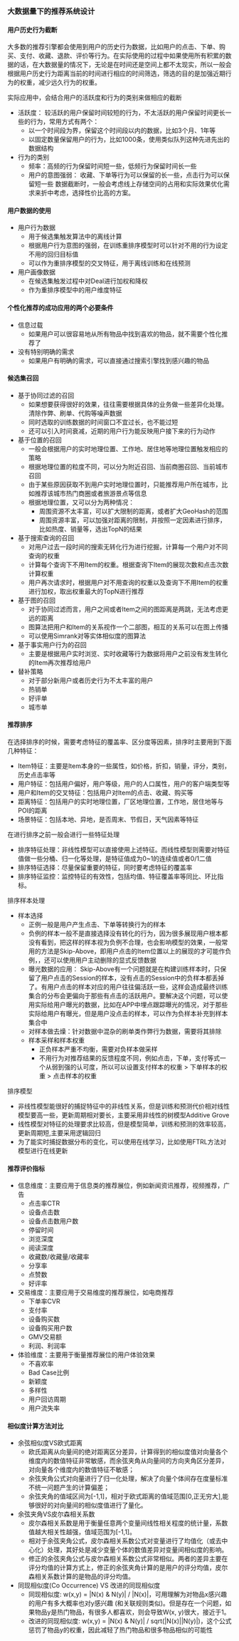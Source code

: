 

### 大数据量下的推荐系统设计


#### 用户历史行为截断
大多数的推荐引擎都会使用到用户的历史行为数据，比如用户的点击、下单、购买、支付、收藏、退款、评价等行为。在实际使用的过程中如果使用所有积累的数据的话，在大数据量的情况下，无论是在时间还是空间上都不太现实，所以一般会根据用户历史行为距离当前的时间进行相应的时间筛选，筛选的目的是加强近期行为的权重，减少远久行为的权重。

实际应用中，会结合用户的活跃度和行为的类别来做相应的截断
- 活跃度： 较活跃的用户保留时间较短的行为，不太活跃的用户保留时间更长一些的行为，常用方式有两个：
    * 以一个时间段为界，保留这个时间段以内的数据，比如3个月、1年等
    * 以固定数量保留用户的行为，比如1000条，使用类似队列这种先进先出的数据结构
- 行为的类别
    * 频率：高频的行为保留时间短一些，低频行为保留时间长一些
    * 用户的意图强弱： 收藏、下单等行为可以保留的长一些，点击行为可以保留短一些
数据截断时，一般会考虑线上存储空间的占用和实际效果优化需求来折中考虑，选择性价比高的方案。

#### 用户数据的使用
- 用户行为数据
    * 用于候选集触发算法中的离线计算
    * 根据用户行为意图的强弱，在训练重排序模型时可以针对不用的行为设定不用的回归目标值
    * 可以作为重排序模型的交叉特征，用于离线训练和在线预测
- 用户画像数据
    * 在候选集触发过程中对Deal进行加权和降权
    * 作为重排序模型中的用户维度特征

#### 个性化推荐的成功应用的两个必要条件
- 信息过载
    * 如果用户可以很容易地从所有物品中找到喜欢的物品，就不需要个性化推荐了
- 没有特别明确的需求
    * 如果用户有明确的需求，可以直接通过搜索引擎找到感兴趣的物品
    
#### 候选集召回
- 基于协同过滤的召回
    * 如果想要获得很好的效果，往往需要根据具体的业务做一些差异化处理。清除作弊、刷单、代购等噪声数据
    * 同时选取的训练数据的时间窗口不宜过长，也不能过短
    * 还可以引入时间衰减，近期的用户行为能反映用户接下来的行为动作
- 基于位置的召回
    * 一般会根据用户的实时地理位置、工作地、居住地等地理位置触发相应的策略
    * 根据地理位置的粒度不同，可以分为附近召回、当前商圈召回、当前城市召回
    * 由于某些原因获取不到用户实时地理位置时，只能推荐用户所在城市，比如推荐该城市热门商圈或者旅游景点等信息
    * 根据地理位置，又可以分为两种情况：
        - 周围资源不太丰富，可以扩大限制的距离，或者扩大GeoHash的范围
        - 周围资源丰富，可以加强对距离的限制，并按照一定因素进行排序，比如热度、销量等，选出TopN的结果
- 基于搜索查询的召回
    * 对用户过去一段时间的搜索无转化行为进行挖掘，计算每一个用户对不同查询的权重
    * 计算每个查询下不用Item的权重。根据查询下Item的展现次数和点击次数计算权重
    * 用户再次请求时，根据用户对不用查询的权重以及查询下不用Item的权重进行加权，取出权重最大的TopN进行推荐
- 基于图的召回
    * 对于协同过滤而言，用户之间或者Item之间的图距离是两跳，无法考虑更远的距离
    * 图算法把用户和Item的关系视作一个二部图，相互的关系可以在图上传播
    * 可以使用Simrank对等实体相似度的图算法
- 基于事实用户行为的召回
    * 主要是根据用户实时浏览、实时收藏等行为数据将用户之前没有发生转化的Item再次推荐给用户
- 替补策略
    * 对于部分新用户或者历史行为不太丰富的用户
    * 热销单
    * 好评单
    * 城市单
    
#### 推荐排序
在选择排序的时候，需要考虑特征的覆盖率、区分度等因素，排序时主要用到下面几种特征：
- Item特征：主要是Item本身的一些属性，如价格，折扣，销量，评分，类别，历史点击率等
- 用户特征：包括用户偏好，用户等级，用户的人口属性，用户的客户端类型等
- 用户和Item的交叉特征：包括用户对Item的点击、收藏、购买等
- 距离特征：包括用户的实时地理位置，厂区地理位置，工作地，居住地等与POI的距离
- 场景特征：包括本地、异地，是否周末、节假日，天气因素等特征

在进行排序之前一般会进行一些特征处理
- 排序特征处理：非线性模型可以直接使用上述特征。而线性模型则需要对特征值做一些分桶、归一化等处理，是特征值成为0~1的连续值或者0/1二值
- 排序特征选择：尽量保留重要的特征，同时要考虑特征的覆盖率
- 排序特征监控：监控特征的有效性，包括均值、特征覆盖率等同比、环比指标。

排序样本处理
- 样本选择
    * 正例一般是用户产生点击、下单等转换行为的样本
    * 负例的样本一般不是直接选择没有转化的行为，因为很多展现用户根本都没有看到，把这样的样本视为负例不合理，也会影响模型的效果，一般常用的方法是Skip-Above，即用户点击的Item位置以上的展现的才可能作负例，，还可以使用用户主动删除的显式反馈数据
    * 曝光数据的应用： Skip-Above有一个问题就是在构建训练样本时，只保留了用户点击的Session的样本，没有点击的Session中的负样本都丢掉了。有用户点击的样本对应的用户往往偏活跃一些，这样会造成最终训练集合的分布会更偏向于那些有点击的活跃用户。要解决这个问题，可以使用实际给用户曝光的数据，比如在APP中埋点跟踪曝光的情况，对于那些实际给用户有曝光，但是用户没点击的样本，可以作为负样本补充到样本集合中
    * 对样本做去燥：针对数据中混杂的刷单类作弊行为数据，需要将其排除
    * 样本采样和样本权重
        - 正负样本严重不均衡，需要对负样本做采样
        - 不用行为对推荐结果的反馈程度不同，例如点击，下单，支付等式一个从弱到强的认可度，所以可以设置支付样本的权重 > 下单样本的权重 > 点击样本的权重
 
 排序模型
 - 非线性模型能很好的捕捉特征中的非线性关系，但是训练和预测代价相对线性模型要高一些，更新周期相对要长，主要采用非线性的树模型Additive Grove
 - 线性模型对特征的处理要求比较高，但是模型简单，训练和预测的效率较高，更新周期短,主要采用逻辑回归
 - 为了能实时捕捉数据分布的变化，可以使用在线学习，比如使用FTRL方法对模型进行在线更新
 
 #### 推荐评价指标
 - 信息维度：主要应用于信息类的推荐展位，例如新闻资讯推荐，视频推荐，广告
    * 点击率CTR
    * 设备点击数
    * 设备点击数用户数
    * 停留时间
    * 浏览深度
    * 阅读深度
    * 收藏数/收藏量/收藏率
    * 分享率
    * 点赞数
    * 好评率
- 交易维度：主要应用于交易维度的推荐展位，如电商推荐
    * 下单率CVR
    * 支付率
    * 设备购买数
    * 设备购买用户数
    * GMV交易额
    * 利润、利润率
- 体验维度：主要用于衡量推荐展位的用户体验效果
    * 不喜欢率
    * Bad Case比例
    * 新颖度
    * 多样性
    * 用户回访周期
    * 用户流失率
    
#### 相似度计算方法对比
- 余弦相似度VS欧式距离
    - 欧氏距离从向量间的绝对距离区分差异，计算得到的相似度值对向量各个维度内的数值特征非常敏感，而余弦夹角从向量间的方向夹角区分差异，对向量各个维度内的数值特征不敏感； 
    - 余弦夹角公式对向量进行了归一化处理，解决了向量个体间存在度量标准不统一问题产生的计算偏差；
    - 余弦夹角的值域区间为[-1,1]，相对于欧式距离的值域范围[0,正无穷大],能够很好的对向量间的相似度值进行了量化。
- 余弦夹角VS皮尔森相关系数
    - 皮尔森相关系数是用于衡量任意两个变量间线性相关程度的统计量，系数值越大相关性越强，值域范围为[-1,1]。
    - 相对于余弦夹角公式，皮尔森相关系数公式对变量进行了均值化（或去中心化）处理，其好处是减少变量个体的数值差异对变量间相似度的影响。
    - 修正的余弦夹角公式与皮尔森相关系数公式非常相似。两者的差异主要在评分均值的计算方式上，修正的余弦夹角计算的是用户的评分均值，皮尔森相关系数计算的是物品的评分均值。 
- 同现相似度(Co Occurrence) VS 改进的同现相似度
    - 同现相似度: w(x,y) = |N(x) & N(y)| / |N(x)|，可用理解为对物品x感兴趣的用户有多大概率也对y感兴趣 (和关联规则类似)。但是存在一个问题，如果物品y是热门物品，有很多人都喜欢，则会导致W(x, y)很大，接近于1。
    - 改进的同现相似度: w(x,y) = |N(x) & N(y)| / sqrt(|N(x)||N(y)|)，这个公式惩罚了物品y的权重，因此减轻了热门物品和很多物品相似的可能性